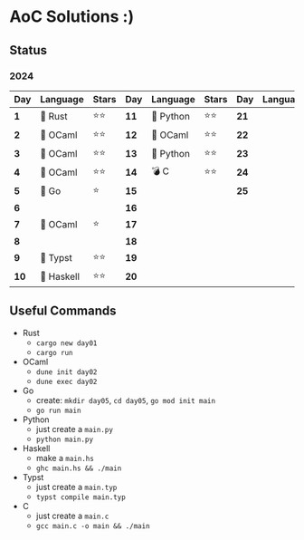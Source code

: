 # AoC Solutions :)

## Status

### 2024

| Day    | Language   | Stars | Day    | Language  | Stars | Day    | Language | Stars |
| ------ | ---------- | ----- | ------ | --------- | ----- | ------ | -------- | ----- |
| **1**  | 🦀 Rust    | ⭐⭐    | **11** | 🐍 Python | ⭐⭐    | **21** |          |       |
| **2**  | 🐪 OCaml   | ⭐⭐    | **12** | 🐪 OCaml  | ⭐⭐    | **22** |          |       |
| **3**  | 🐪 OCaml   | ⭐⭐    | **13** | 🐍 Python | ⭐⭐    | **23** |          |       |
| **4**  | 🐪 OCaml   | ⭐⭐    | **14** | 💣 C      | ⭐⭐    | **24** |          |       |
| **5**  | 🐹 Go      | ⭐     | **15** |           |       | **25** |          |       |
| **6**  |            |       | **16** |           |       |        |          |       |
| **7**  | 🐪 OCaml   | ⭐     | **17** |           |       |        |          |       |
| **8**  |            |       | **18** |           |       |        |          |       |
| **9**  | 📄 Typst   | ⭐⭐    | **19** |           |       |        |          |       |
| **10** | 🦥 Haskell | ⭐⭐    | **20** |           |       |        |          |       |

## Useful Commands

- Rust
	- `cargo new day01`
	- `cargo run`
- OCaml
	- `dune init day02`
	- `dune exec day02`
- Go
	- create: `mkdir day05`, `cd day05`, `go mod init main`
	- `go run main`
- Python
	- just create a `main.py`
	- `python main.py`
- Haskell
	- make a `main.hs`
	- `ghc main.hs && ./main`
- Typst
	- just create a `main.typ`
	- `typst compile main.typ`
- C
  - just create a `main.c`
  - `gcc main.c -o main && ./main`
